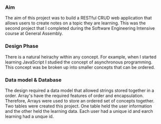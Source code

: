 ### Aim
The aim of this project was to build a RESTful CRUD web application that allows users to create notes on a topic they are learning. This was the second project that I completed during the Software Engineering Intensive course at General Assembly.
### Design Phase
There is a natural heirachy within any concept. For example, when I started learning JavaScript I studied the concept of asynchronous programming. This concept was be broken up into smaller concepts that can be ordered.
### Data model & Database
The design required a data model that allowed strings stored together in a order. Array's have the required features of order and encapsulation. Therefore, Arrays were used to store an ordered set of concepts together. Two tables were created this project. One table held the user information and the other held the learning data. Each user had a unique id and earch learning had a unque id.
